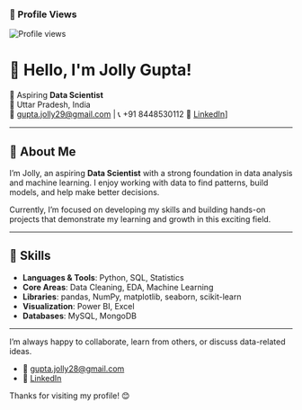 ### 👀 Profile Views
![Profile views](https://profile-counter.glitch.me/JollyGupta/count.svg)


# 👋 Hello, I'm Jolly Gupta!

🎯 Aspiring **Data Scientist**  
📍 Uttar Pradesh, India  
📧 gupta.jolly29@gmail.com | 📞 +91 8448530112
🔗 [LinkedIn](https://www.linkedin.com/in/jolly-gupta-b7672a189/)]

---

## 🚀 About Me

I’m Jolly, an aspiring **Data Scientist** with a strong foundation in data analysis and machine learning. I enjoy working with data to find patterns, build models, and help make better decisions.

Currently, I’m focused on developing my skills and building hands-on projects that demonstrate my learning and growth in this exciting field.

---

## 🧠 Skills

- **Languages & Tools**: Python, SQL, Statistics  
- **Core Areas**: Data Cleaning, EDA, Machine Learning  
- **Libraries**: pandas, NumPy, matplotlib, seaborn, scikit-learn  
- **Visualization**: Power BI, Excel  
- **Databases**: MySQL, MongoDB

---


I’m always happy to collaborate, learn from others, or discuss data-related ideas.

- 📧 gupta.jolly28@gmail.com  
- 🔗 [LinkedIn](https://www.linkedin.com/in/jolly-gupta-b7672a189/)

Thanks for visiting my profile! 😊

